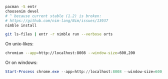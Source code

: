 ```sh
pacman -S entr
choosenim devel
# ^ because current stable (1.2) is broken:
# https://github.com/nim-lang/Nim/issues/13937
nimble install

git ls-files | entr -r nimble run --verbose orts
```

On unix-likes:

```sh
chromium --app=http://localhost:8008 --window-size=600,200
```

Or on windows:

```powershell
Start-Process chrome.exe --app=http://localhost:8008 --window-size=600,200
```
